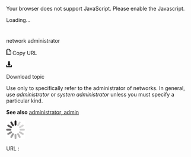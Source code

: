 Your browser does not support JavaScript. Please enable the Javascript.

Loading...

# 

network administrator

![Copy URL](media/network-administrator/Copy.png)
Copy URL

![Download](media/network-administrator/Download.png)

Download topic

Use only to specifically refer to the administrator of networks. In general, use *administrator* or *system administrator* unless you must specify a particular kind.

**See also** [administrator, admin](https://worldready.cloudapp.net/Styleguide/Read?id=2700&topicid=32359)

![In progress](media/network-administrator/activity-large.gif)

URL :
